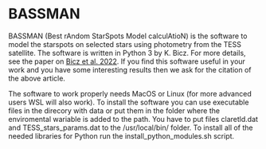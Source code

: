 # BASSMAN

BASSMAN (Best rAndom StarSpots Model calculAtioN) is the software to model the starspots on selected stars using photometry from the TESS satellite. The software is written in Python 3 by K. Bicz. For more details, see the paper on [Bicz et al. 2022](https://iopscience.iop.org/article/10.3847/1538-4357/ac7ab3). If you find this software useful in your work and you have some interesting results then we ask for the citation of the above article.

The software to work properly needs MacOS or Linux (for more advanced users WSL will also work). To install the software you can use executable files in the direcory with data or put them in the folder where the enviromental wariable is added to the path. You have to put files claretld.dat and TESS_stars_params.dat to the /usr/local/bin/ folder. To install all of the needed libraries for Python run the install_python_modules.sh script. 
